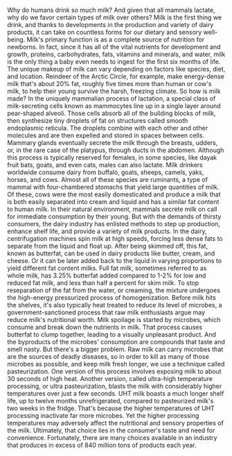 
Why do humans drink so much milk?
And given that all mammals lactate,
why do we favor certain types of milk
over others?
Milk is the first thing we drink,
and thanks to developments in the 
production and variety of dairy products,
it can take on countless forms for our
dietary and sensory well-being.
Milk&#39;s primary function is as a complete
source of nutrition for newborns.
In fact, since it has all of the vital
nutrients for development and growth,
proteins,
carbohydrates,
fats,
vitamins and minerals,
and water,
milk is the only thing a baby 
even needs to ingest
for the first six months of life.
The unique makeup of milk can vary
depending on factors like species,
diet,
and location.
Reindeer of the Arctic Circle, 
for example,
make energy-dense milk 
that&#39;s about 20% fat,
roughly five times more than human
or cow&#39;s milk,
to help their young survive the harsh,
freezing climate.
So how is milk made?
In the uniquely mammalian process
of lactation,
a special class of milk-secreting cells
known as mammocytes
line up in a single layer around
pear-shaped alveoli.
Those cells absorb all of the building
blocks of milk,
then synthesize tiny droplets of fat
on structures called 
smooth endoplasmic reticula.
The droplets combine with each other
and other molecules
and are then expelled and stored
in spaces between cells.
Mammary glands eventually secrete the milk
through the breasts, udders,
or, in the rare case of the platypus, 
through ducts in the abdomen.
Although this process is typically
reserved for females,
in some species, like dayak fruit bats,
goats,
and even cats,
males can also lactate.
Milk drinkers worldwide consume
dairy from buffalo,
goats,
sheeps,
camels,
yaks,
horses,
and cows.
Almost all of these species are ruminants,
a type of mammal with 
four-chambered stomachs
that yield large quantities of milk.
Of these, cows were the most 
easily domesticated
and produce a milk that is both
easily separated into cream and liquid
and has a similar fat content
to human milk.
In their natural environment,
mammals secrete milk on call 
for immediate consumption by their young.
But with the demands of thirsty consumers,
the dairy industry has enlisted methods
to step up production,
enhance shelf life,
and provide a variety of milk products.
In the dairy, centrifugation machines
spin milk at high speeds,
forcing less dense fats to separate
from the liquid and float up.
After being skimmed off,
this fat, known as butterfat,
can be used in dairy products
like butter,
cream,
and cheese.
Or it can be later added back to 
the liquid in varying proportions
to yield different fat content milks.
Full fat milk, sometimes referred to
as whole milk, has 3.25% butterfat added
compared to 1-2% for low
and reduced fat milk,
and less than half a percent 
for skim milk.
To stop reseparation of the fat
from the water, or creaming,
the mixture undergoes the high-energy
pressurized process of homogenization.
Before milk hits the shelves, it&#39;s also
typically heat treated
to reduce its level of microbes,
a government-sanctioned process
that raw milk enthusiasts argue 
may reduce milk&#39;s nutritional worth.
Milk spoilage is started by microbes,
which consume and break down 
the nutrients in milk.
That process causes butterfat 
to clump together,
leading to a visually unpleasant product.
And the byproducts of 
the microbes&#39; consumption
are compounds that taste 
and smell nasty.
But there&#39;s a bigger problem.
Raw milk can carry microbes that are
the sources of deadly diseases,
so in order to kill as many of those
microbes as possible,
and keep milk fresh longer,
we use a technique called pasteurization.
One version of this process involves
exposing milk
to about 30 seconds of high heat.
Another version, 
called ultra-high temperature processing,
or ultra pasteurization,
blasts the milk with considerably higher 
temperatures over just a few seconds.
UHT milk boasts a much longer shelf life,
up to twelve months unrefrigerated,
compared to pasteurized milk&#39;s
two weeks in the fridge.
That&#39;s because the higher temperatures
of UHT processing
inactivate far more microbes.
Yet the higher processing temperatures
may adversely affect the nutritional
and sensory properties of the milk.
Ultimately, that choice lies
in the consumer&#39;s taste
and need for convenience.
Fortunately, there are many 
choices available
in an industry that produces in excess 
of 840 million tons of products each year.
